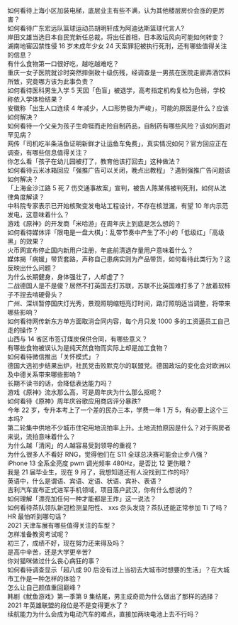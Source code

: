 如何看待上海小区加装电梯，底层业主有些不满，认为其他楼层房价会涨的更厉害？  
如何看待广东宏远队篮球运动员胡明轩成为阿迪达斯篮球代言人?  
岸田文雄当选日本自民党新任总裁，将出任首相，日本政坛风向可能如何转变？  
湖南地窖囚禁性侵 16 岁未成年少女 24 天案罪犯被执行死刑，还有哪些值得关注的信息？  
有什么食物第一口很好吃，越吃越难吃？  
重庆一女子医院就诊时突然摔倒致十级伤残，经调查是一男孩在医院走廊弄洒饮料所致，究竟哪方该为此事负责？  
如何看待医科男生入学 5 天因「色盲」被退学，高考指定机构复检为色弱，学校称依入学体检结果？  
安徽称「出生人口连续 4 年减少，人口形势极为严峻」，可能的原因是什么？应该如何解决？  
如何看待一个父亲为孩子生命铤而走险自制药品，自制药有哪些风险？该如何面对罕见病？  
网传「司机吃半条活鱼证明新鲜才让运鱼车免费」，真实情况如何？官方回应正在调查，有哪些信息值得关注？  
你怎么看「孩子在幼儿园被打了，教育他该打回去」这种做法？  
如何看待云米冰箱回应「强推广告可以关闭，晚点出教程」？遇到强推广告问题该如何解决？  
「上海金沙江路 5 死 7 伤交通事故案」宣判，被告人陈某伟被判死刑，如何从法律角度解读？  
中科院专家表示已开始核聚变发电站工程设计，不存在核泄漏，有望 10 年内示范发电，这意味着什么？  
游戏《原神》的开发商「米哈游」在周年庆上到底是怎么想的？  
如何看待媒体评「限电是一盘大棋」：乱带节奏中产生了不小的「低级红」「高级黑」的效果？  
火币网宣布停止国内新用户注册，年底前清退存量用户意味着什么？  
媒体揭「病媛」带货套路，声称自己患病实则为产品带货，如何看待此类行为？这反映出什么问题？  
为什么长期健身，身体强壮了，人却虚了？  
二战德国人是不是傻？居然不打英国去打苏联，苏联不比英国难打多了？放着软柿子不捏去啃硬骨头？  
广州、深圳暂停国庆灯光秀，景观照明缩短亮灯时间，路灯照明适当调整，将带来哪些影响？  
如何看待网传新东方单方面取消合同内容，每个月只发 1000 多的工资逼员工自己走的操作？  
山西与 14 省区市签订煤炭保供合同，有哪些意义？  
有哪些食物被误认为是纯天然食物而实际上却是加工食物？  
如何看待微信推出「关怀模式」？  
德国大选初步结果出炉，社民党击败默克尔的联盟党。德国政坛的变化会对欧洲以及中德关系带来哪些影响？  
长期不读书的话，会降低表达能力吗？  
游戏《原神》流水那么高，可是周年庆为什么那么抠呢？  
如何看待《原神》周年庆谷歌应用商店评分暴跌?  
今年 22 岁，专升本考上了一个差的民办三本，学费一年 1 万 5，有必要上这个三本吗?  
第二轮集中供地不少城市住宅用地流拍率上升。土地流拍原因是什么？对于购房者来说，流拍意味着什么？  
为什么越「清闲」的人越容易受到领导的重视？  
为什么很多人不看好 RNG，觉得他们在 S11 全球总决赛可能会止步八强？  
iPhone 13 全系全亮度 pwm 调光频率 480Hz，是否比 12 更伤眼？  
我是 21 届毕业生，现在 9 月了，我想知道还有人没找到工作的吗?  
英语中，什么是谓语、宾语、定语、状语、宾补、表语？  
吉利汽车宣布正式进军手机领域，项目落户武汉，你有什么想说的？  
如何理解「漂亮加任何一种才能都是王炸」这一说法？  
如何看待茶队领队新冠检测呈阳性、 xxs 奈头发烧？茶队还能正常参加 Ti 了吗？  
HR 最怕听到哪句话？  
2021 天津车展有哪些值得关注的车型？  
怎样准备教资考试呢？  
初三了，成绩不好，现在努力还来得及吗？  
是高中辛苦，还是大学更辛苦?  
你对猫咪做过什么丧心病狂的事？  
如何看待调查显示「超八成 90 后没有过上当初去大城市时想要的生活」？在大城市工作是一种怎样的体验？  
怎么让自己颜值重回巅峰？  
韩剧《鱿鱼游戏》第一季第 9 集结尾，男主成奇勋为什么做出了那样的选择？  
2021 年英雄联盟的段位是不是变得更水了？  
续航能力为什么会成为电动汽车的难点，直接加两块电池上去不行吗？  
